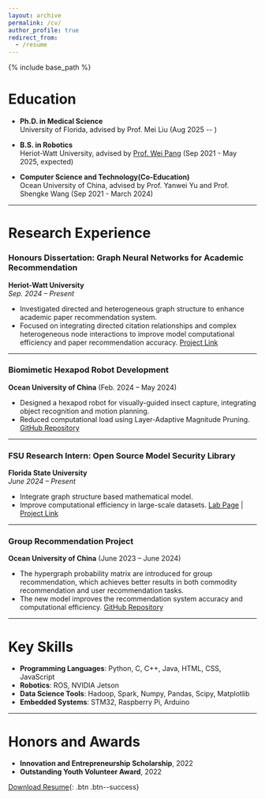 ```yaml
---
layout: archive
permalink: /cv/
author_profile: true
redirect_from:
  - /resume
---
```


{% include base_path %}

Education
======
* **Ph.D. in Medical Science**  
  University of Florida, advised by Prof. Mei Liu (Aug 2025 -- )

* **B.S. in Robotics**  
  Heriot-Watt University, advised by [Prof. Wei Pang](https://pangwei.eu.org/) (Sep 2021 - May 2025, expected)
  
* **Computer Science and Technology(Co-Education)**  
  Ocean University of China, advised by Prof. Yanwei Yu and Prof. Shengke Wang (Sep 2021 - March 2024)

---


Research Experience
======
### **Honours Dissertation: Graph Neural Networks for Academic Recommendation**  
**Heriot-Watt University**  
*Sep. 2024 – Present*  
- Investigated directed and heterogeneous graph structure to enhance academic paper recommendation system.
- Focused on integrating directed citation relationships and complex heterogeneous node interactions to improve model computational efficiency and paper recommendation accuracy. 
[Project Link](https://github.com/juyujing/Graduation-Project)

---

### **Biomimetic Hexapod Robot Development**  
**Ocean University of China** (Feb. 2024 – May 2024)  
- Designed a hexapod robot for visually-guided insect capture, integrating object recognition and motion planning.  
- Reduced computational load using Layer-Adaptive Magnitude Pruning.
[GitHub Repository](https://github.com/juyujing/Capturer) 

---

### **FSU Research Intern: Open Source Model Security Library**  
**Florida State University**  
*June 2024 – Present*  
- Integrate graph structure based mathematical model.  
- Improve computational efficiency in large-scale datasets.
[Lab Page](https://yushundong.github.io//students) | [Project Link](https://github.com/GNNIP/GNNIP)

---

### **Group Recommendation Project**  
**Ocean University of China** (June 2023 – June 2024)  
- The hypergraph probability matrix are introduced for group recommendation, which achieves better results in both commodity recommendation and user recommendation tasks.
- The new model improves the recommendation system accuracy and computational efficiency. 
[GitHub Repository](https://github.com/juyujing/HyperGCN) 

---

Key Skills
======
* **Programming Languages**: Python, C, C++, Java, HTML, CSS, JavaScript
* **Robotics**: ROS, NVIDIA Jetson
* **Data Science Tools**: Hadoop, Spark, Numpy, Pandas, Scipy, Matplotlib
* **Embedded Systems**: STM32, Raspberry Pi, Arduino

---

Honors and Awards
======
* **Innovation and Entrepreneurship Scholarship**, 2022  
* **Outstanding Youth Volunteer Award**, 2022  

[Download Resume](https://raw.githubusercontent.com/juyujing/juyujing.github.io/master/files/Resume.pdf){: .btn .btn--success}

<br><br><br><br>

